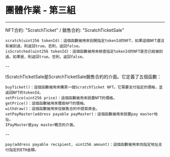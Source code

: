 # 團體作業 - 第三組

---

NFT合約: "ScratchTicket" / 銷售合約: "ScratchTicketSale"

```
scratch(uint256 tokenId)：這個函數被用來刮開指定tokenId的NFT，如果這個NFT還沒有被刮過，則返回true。否則，返回false。
isScratched(uint256 tokenId)：這個函數被用來檢查指定tokenId的NFT是否已經被刮過。如果是，則返回true。否則，返回false。
```

--

IScratchTicketSale是ScratchTicketSale銷售合約的介面。它定義了五個函數：

```
buyTicket()：這個函數被用來購買一個ScratchTicket NFT。它需要支付指定的價格，並返回NFT的tokenId。
setPrice(uint256 price)：這個函數被用來設置NFT的價格。
getPrice()：這個函數被用來獲取NFT的價格。
withdraw()：這個函數被用來從銷售合約中提取資金。
setPayMaster(address payable payMaster)：這個函數被用來設置pay master地址。
IPayMaster是pay master概念的介面。
```

--

```
pay(address payable recipient, uint256 amount)：這個函數被用來向指定地址支付指定的ETH金額。
```